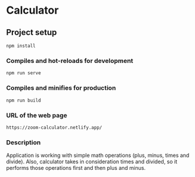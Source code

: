 # Calculator

## Project setup

```
npm install
```

### Compiles and hot-reloads for development

```
npm run serve
```

### Compiles and minifies for production

```
npm run build
```

### URL of the web page

```
https://zoom-calculator.netlify.app/
```

### Description

Application is working with simple math operations (plus, minus, times and divide). Also, calculator takes in consideration times and divided, so it performs those operations first and then plus and minus.
